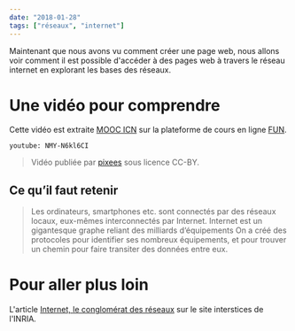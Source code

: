 ```yaml
---
date: "2018-01-28"
tags: ["réseaux", "internet"]
---
```


Maintenant que nous avons vu comment créer une page web, nous allons voir comment il est possible d'accéder à des pages web à travers le réseau internet en explorant les bases des réseaux.

# Une vidéo pour comprendre

Cette vidéo est extraite [MOOC ICN](https://www.fun-mooc.fr/courses/inria/41014/session01/about) sur la plateforme de cours en ligne [FUN](https://www.fun-mooc.fr/).

`youtube: NMY-N6kl6CI`

> Vidéo publiée par [pixees](https://www.youtube.com/channel/UCMZgwILg5_gU30dCzH27fAA) sous licence CC-BY.

## Ce qu’il faut retenir

> Les ordinateurs, smartphones etc. sont connectés par des réseaux locaux, eux-mêmes interconnectés par Internet.
> Internet est un gigantesque graphe reliant des milliards d‘équipements
> On a créé des protocoles pour identifier ses nombreux équipements, et pour trouver un chemin pour faire transiter des données entre eux.

# Pour aller plus loin

L'article [Internet, le conglomérat des réseaux](https://interstices.info/jcms/c_15921/internet-le-conglomerat-des-reseaux) sur le site interstices de l'INRIA.
